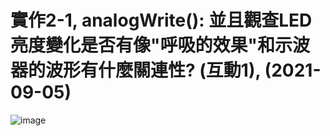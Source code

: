 # 實作2-1, analogWrite(): 並且觀查LED亮度變化是否有像"呼吸的效果"和示波器的波形有什麼關連性? (互動1), (2021-09-05)
![image](https://user-images.githubusercontent.com/17948436/132971532-ed973ec3-b02e-4834-9113-6345e5aa7238.png)
